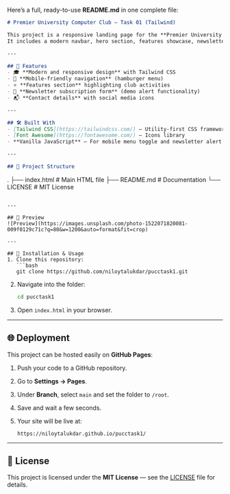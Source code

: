 Here’s a full, ready-to-use **README.md** in one complete file:

```markdown
# Premier University Computer Club — Task 01 (Tailwind)

This project is a responsive landing page for the **Premier University Computer Club — Software Engineering Wing**, built using **Tailwind CSS** and **Font Awesome**.  
It includes a modern navbar, hero section, features showcase, newsletter subscription form, and footer with contact details.

---

## 🚀 Features
- 🎓 **Modern and responsive design** with Tailwind CSS  
- 📱 **Mobile-friendly navigation** (hamburger menu)  
- ⭐ **Features section** highlighting club activities  
- 📩 **Newsletter subscription form** (demo alert functionality)  
- 📬 **Contact details** with social media icons  

---

## 🛠️ Built With
- [Tailwind CSS](https://tailwindcss.com/) — Utility-first CSS framework  
- [Font Awesome](https://fontawesome.com/) — Icons library  
- **Vanilla JavaScript** — For mobile menu toggle and newsletter alert  

---

## 📂 Project Structure
```

.
├── index.html   # Main HTML file
├── README.md    # Documentation
└── LICENSE      # MIT License

````

---

## 📸 Preview
![Preview](https://images.unsplash.com/photo-1522071820081-009f0129c71c?q=80&w=1200&auto=format&fit=crop)

---

## 🔧 Installation & Usage
1. Clone this repository:
   ```bash
   git clone https://github.com/niloytalukdar/pucctask1.git
````

2. Navigate into the folder:

   ```bash
   cd pucctask1
   ```
3. Open `index.html` in your browser.

---

## 🌐 Deployment

This project can be hosted easily on **GitHub Pages**:

1. Push your code to a GitHub repository.
2. Go to **Settings → Pages**.
3. Under **Branch**, select `main` and set the folder to `/root`.
4. Save and wait a few seconds.
5. Your site will be live at:

   ```
   https://niloytalukdar.github.io/pucctask1/
   ```

---

## 📜 License

This project is licensed under the **MIT License** — see the [LICENSE](./LICENSE) file for details.

